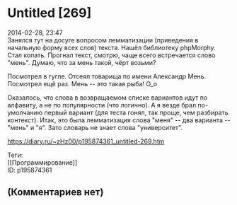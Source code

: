 Untitled [269]
==============

  
2014-02-28, 23:47  
 Занялся тут на досуге вопросом лемматизации (приведения в начальную форму всех слов) текста. Нашёл библиотеку phpMorphy. Стал копать. Прогнал текст, смотрю, чаще всего встречается слово "мень". Думаю, что за мень такой, чёрт возьми?   
   
 Посмотрел в гугле. Отсеял товарища по имени Александр Мень. Посмотрел ещё раз. Мень -- это такая рыба! О\_о   
   
 Оказалось, что слова в возвращаемом списке вариантов идут по алфавиту, а не по популярности (что логично). А я везде брал по-умолчанию первый вариант (для теста гонял, так проще, чем разбирать контекст). Итак, это была лемматизация слова "меня" -- два варианта -- "мень" и "я". Зато словарь не знает слова "университет".   
  
<https://diary.ru/~zHz00/p195874361_untitled-269.htm>  
  
Теги:  
[[Программирование]]  
ID: p195874361  


(Комментариев нет)
------------------